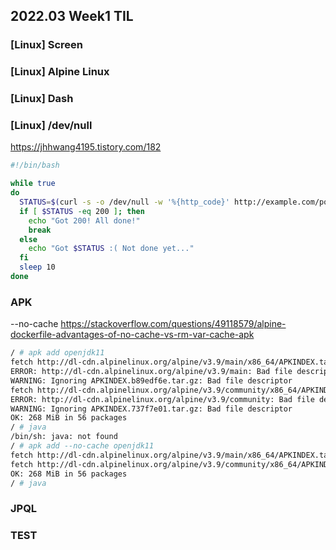 ## 2022.03 Week1 TIL


### [Linux] Screen


### [Linux] Alpine Linux

### [Linux] Dash

### [Linux] /dev/null
https://jhhwang4195.tistory.com/182

```bash
#!/bin/bash

while true
do
  STATUS=$(curl -s -o /dev/null -w '%{http_code}' http://example.com/poll-me)
  if [ $STATUS -eq 200 ]; then
    echo "Got 200! All done!"
    break
  else
    echo "Got $STATUS :( Not done yet..."
  fi
  sleep 10
done
```

### APK
--no-cache
https://stackoverflow.com/questions/49118579/alpine-dockerfile-advantages-of-no-cache-vs-rm-var-cache-apk

```bash
/ # apk add openjdk11
fetch http://dl-cdn.alpinelinux.org/alpine/v3.9/main/x86_64/APKINDEX.tar.gz
ERROR: http://dl-cdn.alpinelinux.org/alpine/v3.9/main: Bad file descriptor
WARNING: Ignoring APKINDEX.b89edf6e.tar.gz: Bad file descriptor
fetch http://dl-cdn.alpinelinux.org/alpine/v3.9/community/x86_64/APKINDEX.tar.gz
ERROR: http://dl-cdn.alpinelinux.org/alpine/v3.9/community: Bad file descriptor
WARNING: Ignoring APKINDEX.737f7e01.tar.gz: Bad file descriptor
OK: 268 MiB in 56 packages
/ # java
/bin/sh: java: not found
/ # apk add --no-cache openjdk11
fetch http://dl-cdn.alpinelinux.org/alpine/v3.9/main/x86_64/APKINDEX.tar.gz
fetch http://dl-cdn.alpinelinux.org/alpine/v3.9/community/x86_64/APKINDEX.tar.gz
OK: 268 MiB in 56 packages
/ # java

```
### JPQL

### TEST
